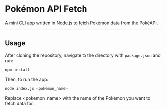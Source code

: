 # Pokémon API Fetch

A mini CLI app written in Node.js to fetch Pokémon data from the PokéAPI.

---

## Usage

After cloning the repository, navigate to the directory with `package.json` and run:
```sh
npm install
```

Then, to run the app:
```sh
node index.js <pokemon_name>
```
Replace <pokemon_name> with the name of the Pokémon you want to fetch data for.
